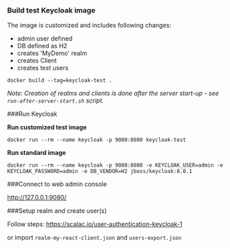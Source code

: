 ### Build test Keycloak image

The image is customized and includes following changes:
- admin user defined
- DB defined as H2
- creates 'MyDemo' realm
- creates Client
- creates test users

`docker build --tag=keycloak-test .`

_Note: Creation of realms and clients is done after the server start-up - see `run-after-server-start.sh` script._

###Run Keycloak

**Run customized test image** 

`docker run --rm --name keycloak -p 9080:8080 keycloak-test`

**Run standard image** 

`docker run --rm --name keycloak -p 9080:8080 -e KEYCLOAK_USER=admin -e KEYCLOAK_PASSWORD=admin -e DB_VENDOR=H2 jboss/keycloak:8.0.1`

###Connect to web admin console

http://127.0.0.1:9080/ 



###Setup realm and create user(s)

Follow steps: https://scalac.io/user-authentication-keycloak-1

or import `realm-my-react-client.json` and `users-export.json`



